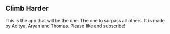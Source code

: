 ## Climb Harder

This is the app that will be the one. The one to surpass all others. It is made by Aditya, Aryan and Thomas. Please like and subscribe!
